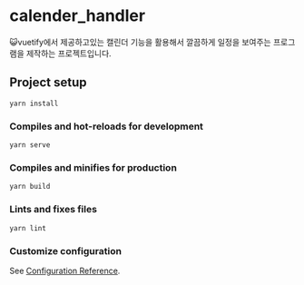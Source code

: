 # calender_handler

😺vuetify에서 제공하고있는 캘린더 기능을 활용해서 깔끔하게 일정을 보여주는 프로그램을 제작하는 프로젝트입니다.

## Project setup
```
yarn install
```

### Compiles and hot-reloads for development
```
yarn serve
```

### Compiles and minifies for production
```
yarn build
```

### Lints and fixes files
```
yarn lint
```

### Customize configuration
See [Configuration Reference](https://cli.vuejs.org/config/).
